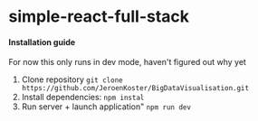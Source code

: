 # simple-react-full-stack

#### Installation guide

For now this only runs in dev mode, haven't figured out why yet

1.  Clone repository ```git clone https://github.com/JeroenKoster/BigDataVisualisation.git```
2.  Install dependencies: ```npm instal```
3.  Run server + launch application" ```npm run dev```
